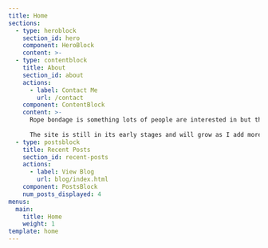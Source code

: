 ```yaml
---
title: Home
sections:
  - type: heroblock
    section_id: hero
    component: HeroBlock
    content: >-
  - type: contentblock
    title: About
    section_id: about
    actions:
      - label: Contact Me
        url: /contact
    component: ContentBlock
    content: >-
      Rope bondage is something lots of people are interested in but the vast majority have no idea how to get started. The purpose of this page is to give you enough resources to get started and learn about safety so you can practice with confidence and play like a pro.  
        
      The site is still in its early stages and will grow as I add more content over time.
  - type: postsblock
    title: Recent Posts
    section_id: recent-posts
    actions:
      - label: View Blog
        url: blog/index.html
    component: PostsBlock
    num_posts_displayed: 4
menus:
  main:
    title: Home
    weight: 1
template: home
---
```

